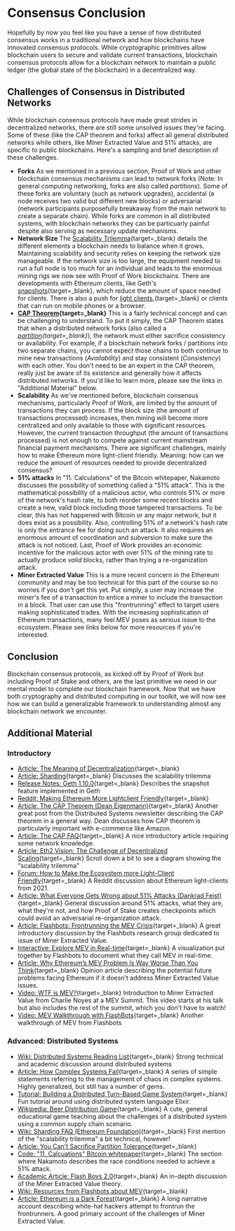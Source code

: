   Consensus Conclusion
====================

  Hopefully by now you feel like you have a sense of how distributed consensus works in a traditional network and how blockchains have innovated consensus protocols. While cryptographic primitives allow blockchain users to secure and validate current transactions, blockchain consensus protocols allow for a blockchain network to maintain a public ledger (the global state of the blockchain) in a decentralized way.

 Challenges of Consensus in Distributed Networks
-----------------------------------------------

 While blockchain consensus protocols have made great strides in decentralized networks, there are still some unsolved issues they're facing. Some of these (like the CAP theorem and forks) affect all general distributed networks while others, like Miner Extracted Value and 51% attacks, are specific to public blockchains. Here's a sampling and brief description of these challenges.

 * **Forks** As we mentioned in a previous section, Proof of Work and other blockchain consensus mechanisms can lead to network forks (Note: In general computing networking, forks are also called *partitions*). Some of these forks are voluntary (such as network upgrades), accidental (a node receives two valid but different new blocks) or adversarial (network participants purposefully breakaway from the main network to create a separate chain). While forks are common in all distributed systems, with blockchain networks they can be particuarly painful despite also serving as necessary update mechanisms.
* **Network Size** The [Scalability Trilemma](https://vitalik.ca/general/2021/04/07/sharding.html){target=_blank} details the different elements a blockchain needs to balance when it grows. Maintaining scalability and security relies on keeping the network size manageable. If the network size is too large, the equipment needed to run a full node is too much for an individual and leads to the enormous mining rigs we now see with Proof of Work blockchains. There are developments with Ethereum clients, like Geth's [snapshots](https://blog.ethereum.org/2021/03/03/geth-v1-10-0/){target=_blank}, which reduce the amount of space needed for clients. There is also a push for [light clients,](https://www.reddit.com/r/ethereum/comments/m0tqz5/making_the_ecosystem_more_lightclient_friendly/){target=_blank} or clients that can run on mobile phones or a browser.
* **[CAP Theorem](https://en.wikipedia.org/wiki/CAP_theorem){target=_blank}** This is a fairly technical concept and can be challenging to understand. To put it simply, the CAP Theorem states that when a distributed network forks (also called a *[partition](https://en.wikipedia.org/wiki/Network_partition){target=_blank}*), the network must either sacrifice consistency or availability. For example, if a blockchain network forks / partitions into two separate chains, you cannot expect those chains to both continue to mine new transactions (*Availability*) and stay consistent (*Consistency*) with each other. You don't need to be an expert in the CAP theorem, really just be aware of its existence and generally how it affects distributed networks. If you'd like to learn more, please see the links in "Additional Material" below.
* **Scalability** As we've mentioned before, blockchain consensus mechanisms, particularly Proof of Work, are limited by the amount of transactions they can process. If the block size (the amount of transactions processed) increases, then mining will become more centralized and only available to those with significant resources. However, the current transaction throughput (the amount of transactions processed) is not enough to compete against current mainstream financial payment mechanisms. There are significant challenges, mainly how to make Ethereum more light-client friendly. Meaning: how can we reduce the amount of resources needed to provide decentralized consensus?
* **51% attacks** In "11. Calculations" of the Bitcoin whitepaper, Nakamoto discusses the possibility of something called a "51% attack". This is the mathematical possibility of a malicious actor, who controls 51% or more of the network's hash rate, to both reorder some recent blocks and create a new, valid block including those tampered transactions. To be clear, this has not happened with Bitcoin or any major network, but it does exist as a possibility. Also, controlling 51% of a network's hash rate is only the entrance fee for doing such an attack. It also requires an enormous amount of coordination and subversion to make sure the attack is not noticed. Last, Proof of Work provides an economic incentive for the malicious actor with over 51% of the mining rate to actually produce *valid* blocks, rather than trying a re-organization attack.
* **Miner Extracted Value** This is a more recent concern in the Ethereum community and may be too technical for this part of the course so no worries if you don't get this yet. Put simply, a user may increase the miner's fee of a transaction to entice a miner to include the transaction in a block. That user can use this "frontrunning" effect to target users making sophisticated trades. With the increasing sophistication of Ethereum transactions, many feel MEV poses as serious issue to the ecosystem. Please see links below for more resources if you're interested.

 Conclusion
----------

 Blockchain consensus protocols, as kicked off by Proof of Work but including Proof of Stake and others, are the last primitive we need in our mental model to complete our blockchain framework. Now that we have both cryptography and distributed computing in our toolkit, we will now see how we can build a generalizable framework to understanding almost any blockchain network we encounter.

 Additional Material
-------------------

### Introductory

 * [Article: The Meaning of Decentralization](https://medium.com/@VitalikButerin/the-meaning-of-decentralization-a0c92b76a274){target=_blank}
* [Article: Sharding](https://vitalik.ca/general/2021/04/07/sharding.html){target=_blank} Discusses the scalability trilemma
* [Release Notes: Geth 1.10.0](https://blog.ethereum.org/2021/03/03/geth-v1-10-0/){target=_blank} Describes the snapshot feature implemented in Geth
* [Reddit: Making Ethereum More Lightclient Friendly](https://www.reddit.com/r/ethereum/comments/m0tqz5/making_the_ecosystem_more_lightclient_friendly/){target=_blank}
* [Article: The CAP Theorem (Dean Eigenmann)](https://dean.eigenmann.me/blog/2020/02/17/cap-theorem/){target=_blank} Another great post from the Distributed Systems newsletter describing the CAP theorem in a general way. Dean discusses how CAP theorem is particularly important with e-commerce like Amazon.
* [Article: The CAP FAQ](https://www.the-paper-trail.org/page/cap-faq/){target=_blank} A nice introductory article requiring some network knowledge.
* [Article: Eth2 Vision: The Challenge of Decentralized Scaling](https://ethereum.org/en/eth2/vision/){target=_blank} Scroll down a bit to see a diagram showing the "scalability trilemma"
* [Forum: How to Make the Ecosystem more Light-Client Friendly](https://www.reddit.com/r/ethereum/comments/m0tqz5/making_the_ecosystem_more_lightclient_friendly/){target=_blank} A Reddit discussion about Ethereum light-clients from 2021.
* [Article: What Everyone Gets Wrong about 51% Attacks (Dankrad Feist)](https://dankradfeist.de/ethereum/2021/05/20/what-everyone-gets-wrong-about-51percent-attacks.html){target=_blank} General discussion around 51% attacks, what they are, what they're not, and how Proof of Stake creates checkpoints which could avoid an adversarial re-organization attack.
* [Article: Flashbots: Frontrunning the MEV Crisis](https://medium.com/flashbots/frontrunning-the-mev-crisis-40629a613752){target=_blank} A great introductory discussion by the Flashbots research group dedicated to issue of Miner Extracted Value.
* [Interactive: Explore MEV in Real-time](https://explore.flashbots.net/){target=_blank} A visualization put together by Flashbots to document what they call MEV in real-time.
* [Article: Why Ethereum’s MEV Problem Is Way Worse Than You Think](https://www.coindesk.com/ethereum-mev-frontrunning-solutions){target=_blank} Opinion article describing the potential future problems facing Ethereum if it doesn't address Miner Extracted Value issues.
* [Video: WTF is MEV?](https://youtu.be/s3nACF7uVZw?t=405){target=_blank} Introduction to Miner Extracted Value from Charlie Noyes at a MEV Summit. This video starts at his talk but also includes the rest of the summit, which you don't have to watch!
* [Video: MEV Walkthrough with FlashBots](https://www.youtube.com/watch?v=lXq0eU8viFQ){target=_blank} Another walkthrough of MEV from Flashbots

### Advanced: Distributed Systems

 * [Wiki: Distributed Systems Reading List](https://dancres.github.io/Pages/){target=_blank} Strong technical and academic discussion around distributed systems
* [Article: How Complex Systems Fail](https://how.complexsystems.fail/){target=_blank} A series of simple statements referring to the management of chaos in complex systems. Highly generalized, but still has a number of gems.
* [Tutorial: Building a Distributed Turn-Based Game System](https://fly.io/blog/building-a-distributed-turn-based-game-system-in-elixir/){target=_blank} Fun tutorial around using distributed system language Elixir.
* [Wikipedia: Beer Distribution Game](https://en.wikipedia.org/wiki/Beer_distribution_game){target=_blank} A cute, general educational game teaching about the challenges of a distributed system using a common supply chain scenario.
* [Wiki: Sharding FAQ (Ethereum Foundation)](https://eth.wiki/sharding/Sharding-FAQs){target=_blank} First mention of the "scalability trilemma" a bit technical, however!
* [Article: You Can't Sacrifice Partition Tolerance](https://codahale.com/you-cant-sacrifice-partition-tolerance/){target=_blank}
* [Code: "11. Calcuations" Bitcoin whitepaper](https://bitcoin.org/bitcoin.pdf){target=_blank} The section where Nakamoto describes the race conditions needed to achieve a 51% attack.
* [Academic Article: Flash Boys 2.0](https://arxiv.org/abs/1904.05234){target=_blank} An in-depth discussion of the Miner Extracted Value theory.
* [Wiki: Resources from Flashbots about MEV](https://github.com/flashbots/pm#resources){target=_blank}
* [Article: Ethereum is a Dark Forest](https://medium.com/@danrobinson/ethereum-is-a-dark-forest-ecc5f0505dff){target=_blank} A long narrative account describing white-hat hackers attempt to frontrun the frontrunners. A good primary account of the challenges of Miner Extracted Value.

 
